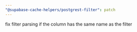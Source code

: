 ```yaml
---
"@supabase-cache-helpers/postgrest-filter": patch
---
```


fix filter parsing if the column has the same name as the filter
